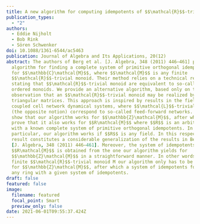 ```yaml
---
title: A new algorithm for computing idempotents of $$\mathcal{R}$$-trivial monoids
publication_types:
  - "2"
authors:
  - Eddie Nijholt
  - Bob Rink
  - Sören Schwenker
doi: 10.1088/1361-6544/ac5463
publication: Journal of Algebra and Its Applications, 20(12)
abstract: The authors of Berg et al. [J. Algebra, 348 (2011) 446–461] provide an
  algorithm for finding a complete system of primitive orthogonal idempotents
  for $$\mathbb{C}\mathcal{M}$$, where $$\mathcal{M}$$ is any finite
  $$\mathcal{R}$$-trivial monoid. Their method relies on a technical result
  stating that $$\mathcal{R}$$-trivial monoid are equivalent to so-called weakly
  ordered monoids. We provide an alternative algorithm, based only on the simple
  observation that an $$\mathcal{R}$$-trivial monoid may be realized by upper
  triangular matrices. This approach is inspired by results in the field of
  coupled cell network dynamical systems, where $$\mathcal{L}$$-trivial monoids
  (the opposite notion) correspond to so-called feed-forward networks. We first
  show that our algorithm works for $$\mathbb{Z}\mathcal{M}$$, after which we
  prove that it also works for $$R\mathcal{M}$$ where $$R$$ is an arbitrary ring
  with a known complete system of primitive orthogonal idempotents. In
  particular, our algorithm works if $$R$$ is any field. In this respect our
  result constitutes a considerable generalization of the results in Berg et al.
  [J. Algebra, 348 (2011) 446–461]. Moreover, the system of idempotents for
  $$R\mathcal{M}$$ is obtained from the one our algorithm yields for
  $$\mathbb{Z}\mathcal{M}$$ in a straightforward manner. In other words, for any
  finite $$\mathcal{R}$$-trivial monoid M our algorithm only has to be performed
  for $$\mathbb{Z}\mathcal{M}$$, after which a system of idempotents follows for
  any ring with a given system of idempotents.
draft: false
featured: false
image:
  filename: featured
  focal_point: Smart
  preview_only: false
date: 2021-06-01T09:55:37.424Z
---
```

